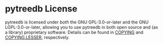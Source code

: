 # pytreedb License

pytreedb is licensed under *both* the GNU GPL-3.0-or-later and the GNU LGPL-3.0-or-later, allowing you to use pytreedb in both open source and (as a library) proprietary software.
Details can be found in [COPYING](COPYING) and [COPYING.LESSER](COPYING.LESSER), respectively.
